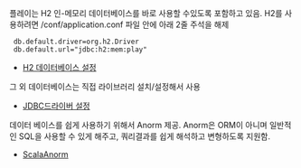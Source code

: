플레이는 H2 인-메모리 데이터베이스를 바로 사용할 수있도록 포함하고 있음. H2를 사용하려면 /conf/application.conf 파일 안에 아래 2줄 주석을 해제
````
 db.default.driver=org.h2.Driver
 db.default.url="jdbc:h2:mem:play"
````
 - [H2 데이터베이스 설정](https://www.playframework.com/documentation/2.3.x/Developing-with-the-H2-Database)
 
그 외 데이터베이스는 직접 라이브러리 설치/설정해서 사용
 - [JDBC드라이버 설정](https://www.playframework.com/documentation/2.3.x/SettingsJDBC)

데이터 베이스를 쉽게 사용하기 위해서 Anorm 제공. 
Anorm은 ORM이 아니며 일반적인 SQL을 사용할 수 있게 해주고, 쿼리결과를 쉽게 해석하고 변형하도록 지원함.
  - [ScalaAnorm](https://www.playframework.com/documentation/2.3.x/ScalaAnorm)
